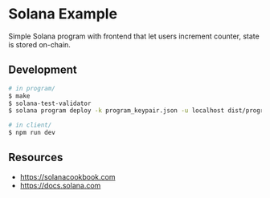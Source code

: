 # Solana Example

Simple Solana program with frontend that let users increment counter, state is stored on-chain.

## Development

```sh
# in program/
$ make
$ solana-test-validator
$ solana program deploy -k program_keypair.json -u localhost dist/program.so

# in client/
$ npm run dev
```

## Resources

- https://solanacookbook.com
- https://docs.solana.com
